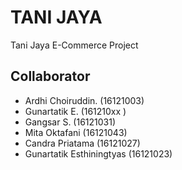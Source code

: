 # TANI JAYA
Tani Jaya E-Commerce Project

## Collaborator
- Ardhi Choiruddin. (16121003)
- Gunartatik E. (161210xx )
- Gangsar S. (16121031)
- Mita Oktafani (16121043)
- Candra Priatama (16121027)
- Gunartatik Esthiningtyas (16121023)
